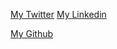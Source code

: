 [My Twitter](https://twitter.com/The_Moseti)                              [My Linkedin](https://www.linkedin.com/in/derrick-moseti/)



[My Github](https://github.com/moseti1)



